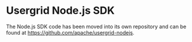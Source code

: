 # Usergrid Node.js SDK

The Node.js SDK code has been moved into its own repository and can be found 
at https://github.com/apache/usergrid-nodejs.